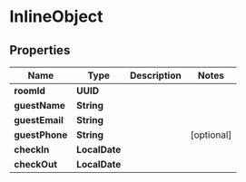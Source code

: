 

# InlineObject

## Properties

Name | Type | Description | Notes
------------ | ------------- | ------------- | -------------
**roomId** | **UUID** |  | 
**guestName** | **String** |  | 
**guestEmail** | **String** |  | 
**guestPhone** | **String** |  |  [optional]
**checkIn** | **LocalDate** |  | 
**checkOut** | **LocalDate** |  | 



